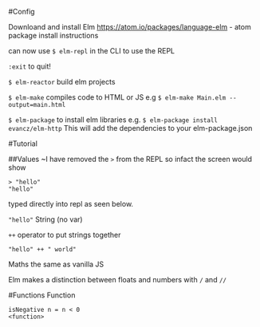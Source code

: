 #Config


Downloand and install Elm
https://atom.io/packages/language-elm - atom package install instructions

can now use `$ elm-repl` in the CLI to use the REPL

`:exit` to quit!

`$ elm-reactor` build elm projects

`$ elm-make` compiles code to HTML or JS  e.g `$ elm-make Main.elm --output=main.html`

`$ elm-package` to install elm libraries e.g. `$ elm-package install evancz/elm-http` This will add the dependencies to your elm-package.json


#Tutorial

##Values
~I have removed the `>` from the REPL so infact the screen would show
```
> "hello"
"hello"
```


typed directly into repl as seen below.

`"hello"` String (no var)

`++` operator to put strings together

`"hello" ++ " world"`

Maths the same as vanilla JS

Elm makes a distinction between floats and numbers with `/` and `//`

#Functions
Function

```
isNegative n = n < 0
<function>
```
